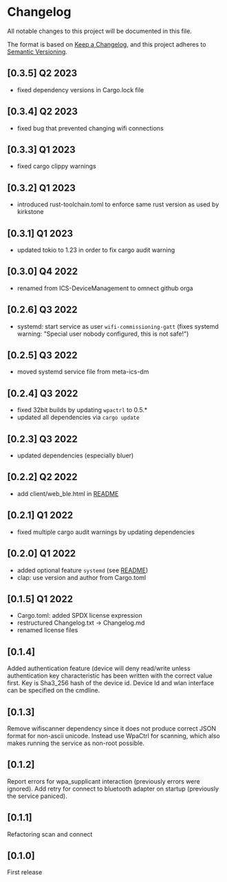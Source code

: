 # Changelog

All notable changes to this project will be documented in this file.

The format is based on [Keep a Changelog](https://keepachangelog.com/en/1.0.0/),
and this project adheres to [Semantic Versioning](https://semver.org/spec/v2.0.0.html).

## [0.3.5] Q2 2023
- fixed dependency versions in Cargo.lock file

## [0.3.4] Q2 2023
- fixed bug that prevented changing wifi connections

## [0.3.3] Q1 2023
- fixed cargo clippy warnings

## [0.3.2] Q1 2023
- introduced rust-toolchain.toml to enforce same rust version as used by kirkstone

## [0.3.1] Q1 2023
- updated tokio to 1.23 in order to fix cargo audit warning

## [0.3.0] Q4 2022
- renamed from ICS-DeviceManagement to omnect github orga

## [0.2.6] Q3 2022
- systemd: start service as user `wifi-commissioning-gatt`
  (fixes systemd warning: "Special user nobody configured, this is not safe!")

## [0.2.5] Q3 2022
- moved systemd service file from meta-ics-dm

## [0.2.4] Q3 2022
- fixed 32bit builds by updating `wpactrl` to 0.5.*
- updated all dependencies via `cargo update`

## [0.2.3] Q3 2022
- updated dependencies (especially bluer)

## [0.2.2] Q2 2022
- add client/web_ble.html in [README](./README.md)

## [0.2.1] Q1 2022
- fixed multiple cargo audit warnings by updating dependencies

## [0.2.0] Q1 2022
- added optional feature `systemd` (see [README](./README.md))
- clap: use version and author from Cargo.toml

## [0.1.5] Q1 2022
- Cargo.toml: added SPDX license expression
- restructured Changelog.txt -> Changelog.md
- renamed license files

## [0.1.4]
Added authentication feature (device will deny read/write unless authentication key characteristic has been written with the correct value first.
Key is Sha3_256 hash of the device id.
Device Id and wlan interface can be specified on the cmdline.

## [0.1.3]
Remove wifiscanner dependency since it does not produce correct JSON format for non-ascii unicode.
Instead use WpaCtrl for scanning, which also makes running the service as non-root possible.

## [0.1.2]
Report errors for wpa_supplicant interaction (previously errors were ignored).
Add retry for connect to bluetooth adapter on startup (previously the service paniced).

## [0.1.1]
Refactoring scan and connect

## [0.1.0]
First release
